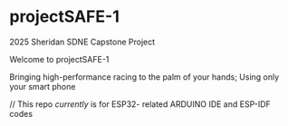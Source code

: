 # projectSAFE-1
2025 Sheridan SDNE Capstone Project 

Welcome to projectSAFE-1

Bringing high-performance racing to the palm of your hands; Using only your smart phone


// This repo *currently* is for ESP32- related ARDUINO IDE and ESP-IDF codes 
